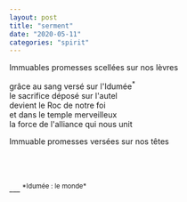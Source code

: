 ```yaml
---
layout: post
title: "serment"
date: "2020-05-11"
categories: "spirit"
---
```


Immuables promesses scellées sur nos lèvres

grâce au sang versé sur l'Idumée<sup>*</sup>  
le sacrifice déposé sur l'autel  
devient le Roc de notre foi  
et dans le temple merveilleux  
la force de l'alliance qui nous unit

Immuable promesses versées sur nos têtes

<br/>
<br/>
<br/>
___
<sup>*Idumée : le monde* </sup>
